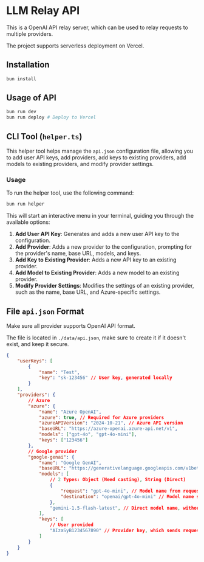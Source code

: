 # LLM Relay API

This is a OpenAI API relay server, which can be used to relay requests to multiple providers.

The project supports serverless deployment on Vercel.

## Installation

```bash
bun install
```

## Usage of API

```bash
bun run dev
bun run deploy # Deploy to Vercel
```

## CLI Tool (`helper.ts`)

This helper tool helps manage the `api.json` configuration file, allowing you to add user API keys, add providers, add keys to existing providers, add models to existing providers, and modify provider settings.

### Usage

To run the helper tool, use the following command:

```bash
bun run helper
```

This will start an interactive menu in your terminal, guiding you through the available options:

1. **Add User API Key**: Generates and adds a new user API key to the configuration.
2. **Add Provider**: Adds a new provider to the configuration, prompting for the provider's name, base URL, models, and keys.
3. **Add Key to Existing Provider**: Adds a new API key to an existing provider.
4. **Add Model to Existing Provider**: Adds a new model to an existing provider.
5. **Modify Provider Settings**: Modifies the settings of an existing provider, such as the name, base URL, and Azure-specific settings.

## File `api.json` Format

Make sure all provider supports OpenAI API format.

The file is located in `./data/api.json`, make sure to create it if it doesn't exist, and keep it secure.

```json
{
    "userKeys": [
        {
            "name": "Test",
            "key": "sk-123456" // User key, generated locally
        }
    ],
    "providers": {
        // Azure
        "azure": {
            "name": "Azure OpenAI",
            "azure": true, // Required for Azure providers
            "azureAPIVersion": "2024-10-21", // Azure API version
            "baseURL": "https://azure-openai.azure-api.net/v1",
            "models": ["gpt-4o", "gpt-4o-mini"],
            "keys": ["123456"]
        },
        // Google provider
        "google-genai": {
            "name": "Google GenAI",
            "baseURL": "https://generativelanguage.googleapis.com/v1beta/openai",
            "models": [
                // 2 Types: Object (Need casting), String (Direct)
                {
                    "request": "gpt-4o-mini", // Model name from request to be casted
                    "destination": "openai/gpt-4o-mini" // Model name sent to provider
                },
                "gemini-1.5-flash-latest", // Direct model name, without casting
            ],
            "keys": [
                // User provided
                "AIzaSyB1234567890" // Provider key, which sends requests to the provider
            ]
        }
    }
}
```

